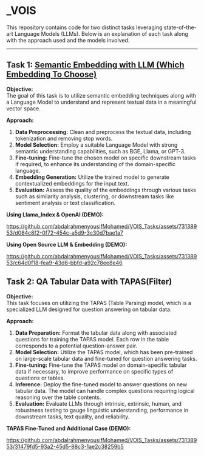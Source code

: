 # _VOIS

This repository contains code for two distinct tasks leveraging state-of-the-art Language Models (LLMs). Below is an explanation of each task along with the approach used and the models involved.

---

## Task 1: [Semantic Embedding with LLM (Which Embedding To Choose)](https://github.com/abdalrahmenyousifMohamed/VOIS_Tasks/blob/main/Task1_Files/Choose_Embedding.ipynb)

  
**Objective:**  
The goal of this task is to utilize semantic embedding techniques along with a Language Model to understand and represent textual data in a meaningful vector space.

**Approach:**
1. **Data Preprocessing:** Clean and preprocess the textual data, including tokenization and removing stop words.
2. **Model Selection:** Employ a suitable Language Model with strong semantic understanding capabilities, such as BGE, Llama, or GPT-3.
3. **Fine-tuning:** Fine-tune the chosen model on specific downstream tasks if required, to enhance its understanding of the domain-specific language.
4. **Embedding Generation:** Utilize the trained model to generate contextualized embeddings for the input text.
5. **Evaluation:** Assess the quality of the embeddings through various tasks such as similarity analysis, clustering, or downstream tasks like sentiment analysis or text classification.

**Using Llama_Index & OpenAI (DEMO):**

https://github.com/abdalrahmenyousifMohamed/VOIS_Tasks/assets/73138953/d084c8f2-0f72-454c-a5d9-3c30d7bae1a7


**Using Open Source LLM & Embedding (DEMO):**

https://github.com/abdalrahmenyousifMohamed/VOIS_Tasks/assets/73138953/c64d0f18-fea9-43d6-bbfd-a92c78ee8e46

## Task 2: QA Tabular Data with TAPAS(Filter)

**Objective:**  
This task focuses on utilizing the TAPAS (Table Parsing) model, which is a specialized LLM designed for question answering on tabular data.

**Approach:**
1. **Data Preparation:** Format the tabular data along with associated questions for training the TAPAS model. Each row in the table corresponds to a potential question-answer pair.
2. **Model Selection:** Utilize the TAPAS model, which has been pre-trained on large-scale tabular data and fine-tuned for question answering tasks.
3. **Fine-tuning:** Fine-tune the TAPAS model on domain-specific tabular data if necessary, to improve performance on specific types of questions or tables.
4. **Inference:** Deploy the fine-tuned model to answer questions on new tabular data. The model can handle complex questions requiring logical reasoning over the table contents.
5. **Evaluation:** Evaluate LLMs through intrinsic, extrinsic, human, and robustness testing to gauge linguistic understanding, performance in downstream tasks, text quality, and reliability.
   

**TAPAS Fine-Tuned and Additional Case (DEMO):**

https://github.com/abdalrahmenyousifMohamed/VOIS_Tasks/assets/73138953/31479fd5-93a2-45d5-88c3-1ae2c38259b5



